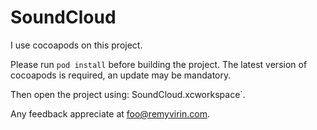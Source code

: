 SoundCloud
==========


I use cocoapods on this project.

Please run `pod install` before building the project. The latest version of cocoapods is required, an update may be mandatory.

Then open the project using: SoundCloud.xcworkspace`.

Any feedback appreciate at foo@remyvirin.com.